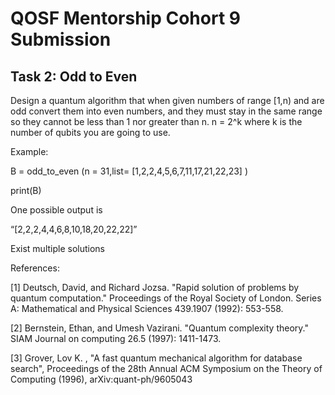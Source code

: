 # QOSF Mentorship Cohort 9 Submission
## Task 2: Odd to Even

Design a quantum algorithm that when given numbers of range [1,n) and are odd convert them into even numbers, and they must stay in the same range so they cannot be less than 1 nor greater than n. n = 2^k where k is the number of qubits you are going to use.

Example:


B = odd_to_even (n = 31,list= [1,2,2,4,5,6,7,11,17,21,22,23] )

print(B)

One possible output is
 
“[2,2,2,4,4,6,8,10,18,20,22,22]”

Exist multiple solutions

References:

[1] Deutsch, David, and Richard Jozsa. "Rapid solution of problems by quantum computation." Proceedings of the Royal Society of London. Series A: Mathematical and Physical Sciences 439.1907 (1992): 553-558.

[2] Bernstein, Ethan, and Umesh Vazirani. "Quantum complexity theory." SIAM Journal on computing 26.5 (1997): 1411-1473.

[3] Grover, Lov K. , "A fast quantum mechanical algorithm for database search", Proceedings of the 28th Annual ACM Symposium on the Theory of Computing (1996), arXiv:quant-ph/9605043
